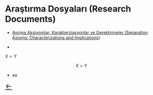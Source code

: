 # Araştırma Dosyaları (Research Documents)

- [Ayırma Aksiyomlar: Karakterizasyonlar ve Gerektirmeler (Separation Axioms: Characterizations and Implications)](pdffiles/Test.pdf)

-

$X=Y$

$$
X=Y
$$

- aa

<a href="/" class="back-arrow" style="font-size:24px;">←</a>
